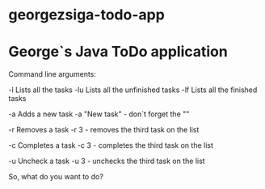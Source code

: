 # georgezsiga-todo-app

George`s Java ToDo application
==============================

Command line arguments:

 -l  Lists all the tasks
 -lu Lists all the unfinished tasks
 -lf Lists all the finished tasks

 -a  Adds a new task
      -a "New task"     - don`t forget the ""

 -r  Removes a task
      -r 3              - removes the third task on the list

 -c  Completes a task
      -c 3              - completes the third task on the list

 -u  Uncheck a task
      -u 3              - unchecks the third task on the list

So, what do you want to do?
